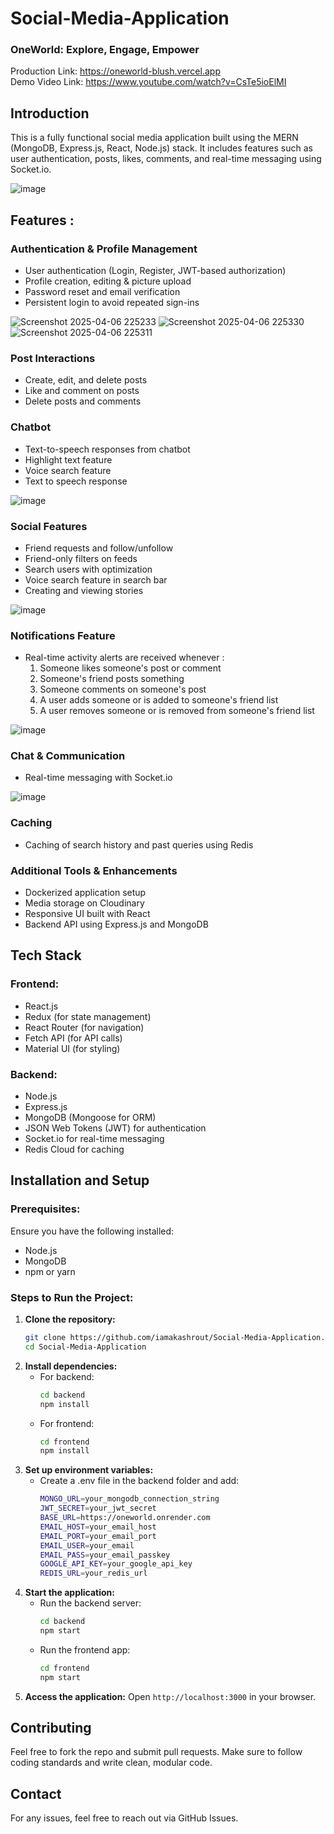 # Social-Media-Application
### OneWorld: Explore, Engage, Empower<br>
Production Link: https://oneworld-blush.vercel.app<br>
Demo Video Link: https://www.youtube.com/watch?v=CsTe5ioElMI

## Introduction
This is a fully functional social media application built using the MERN (MongoDB, Express.js, React, Node.js) stack. It includes features such as user authentication, posts, likes, comments, and real-time messaging using Socket.io.

![image](https://github.com/user-attachments/assets/79dea729-1d3c-4137-a736-8b1940f4ff6a)

## Features :

### Authentication & Profile Management
- User authentication (Login, Register, JWT-based authorization)
- Profile creation, editing & picture upload
- Password reset and email verification
- Persistent login to avoid repeated sign-ins

![Screenshot 2025-04-06 225233](https://github.com/user-attachments/assets/9cc3bc80-839e-4297-a936-e9e83bdcef06)
![Screenshot 2025-04-06 225330](https://github.com/user-attachments/assets/bedc2007-3ea6-4adb-8de1-93437c386952)
![Screenshot 2025-04-06 225311](https://github.com/user-attachments/assets/2dff3dba-9704-4847-b62b-468958c1cb0b)


### Post Interactions
- Create, edit, and delete posts
- Like and comment on posts
- Delete posts and comments

### Chatbot
- Text-to-speech responses from chatbot
- Highlight text feature
- Voice search feature
- Text to speech response
  
![image](https://github.com/user-attachments/assets/6d4c728e-e1b5-4d42-930a-d20d3701de06)


### Social Features
- Friend requests and follow/unfollow 
- Friend-only filters on feeds
- Search users with optimization
- Voice search feature in search bar
- Creating and viewing stories
  
![image](https://github.com/user-attachments/assets/46da5050-d0e0-44a1-ae12-4ddc41bebec2)


### Notifications Feature
- Real-time activity alerts are received whenever :
   1. Someone likes someone's post or comment
   2. Someone's friend posts something
   3. Someone comments on someone's post
   4. A user adds someone or is added to someone's friend list
   5. A user removes someone or is removed from someone's friend list
  
![image](https://github.com/user-attachments/assets/5ef3021c-f01c-4ecb-9d63-fba567e9c13e)


### Chat & Communication
- Real-time messaging with Socket.io
  
![image](https://github.com/user-attachments/assets/a8e19235-6e56-4857-b7f5-c4b364065e53)


### Caching
- Caching of search history and past queries using Redis

### Additional Tools & Enhancements
- Dockerized application setup
- Media storage on Cloudinary
- Responsive UI built with React
- Backend API using Express.js and MongoDB

  
## Tech Stack
### Frontend:
- React.js
- Redux (for state management)
- React Router (for navigation)
- Fetch API (for API calls)
- Material UI (for styling)

### Backend:
- Node.js
- Express.js
- MongoDB (Mongoose for ORM)
- JSON Web Tokens (JWT) for authentication
- Socket.io for real-time messaging
- Redis Cloud for caching

## Installation and Setup
### Prerequisites:
Ensure you have the following installed:
- Node.js
- MongoDB
- npm or yarn

### Steps to Run the Project:
1. **Clone the repository:**
   ```bash
   git clone https://github.com/iamakashrout/Social-Media-Application.git
   cd Social-Media-Application
2. **Install dependencies:**
   - For backend:
     ```bash
     cd backend
     npm install
   - For frontend:
     ```bash
     cd frontend
     npm install
3. **Set up environment variables:**
    - Create a .env file in the backend folder and add:
      ```bash
      MONGO_URL=your_mongodb_connection_string
      JWT_SECRET=your_jwt_secret
      BASE_URL=https://oneworld.onrender.com
      EMAIL_HOST=your_email_host
      EMAIL_PORT=your_email_port
      EMAIL_USER=your_email
      EMAIL_PASS=your_email_passkey
      GOOGLE_API_KEY=your_google_api_key
      REDIS_URL=your_redis_url
4. **Start the application:**
    - Run the backend server:
      ```bash
      cd backend
      npm start
    - Run the frontend app:
      ```bash
      cd frontend
      npm start
5. **Access the application:** Open ```http://localhost:3000``` in your browser.

## Contributing
Feel free to fork the repo and submit pull requests. Make sure to follow coding standards and write clean, modular code.

## Contact
For any issues, feel free to reach out via GitHub Issues.
